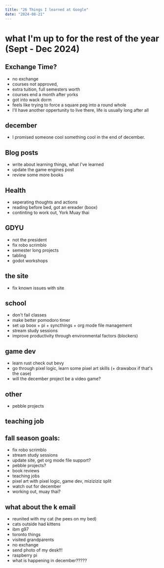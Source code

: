 ```yaml
---
title: "26 Things I learned at Google"
date: "2024-08-21"
---
```


# what I'm up to for the rest of the year (Sept - Dec 2024)
## Exchange Time?
- no exchange
- courses not approved, 
- extra tuition, full semesters worth
- courses end a month after yorks
- got into wack dorm
- feels like trying to force a square peg into a round whole
- I'll have another oppertunity to live there, life is usually long after all

## december
- I promised someone cool something cool in the end of december.

## Blog posts
- write about learning things, what I've learned
- update the game engines post
- review some more books 

## Health
- seperating thoughts and actions
- reading before bed, got an ereader (boox)
- continting to work out, York Muay thai

## GDYU
- not the president
- fix robo scrimblo 
- semester long projects
- tabling
- godot workshops

## the site
- fix known issues with site

## school 
- don't fail classes
- make better pomodoro timer
- set up boox + pi + syncthings + org mode file management
- stream study sessions
- improve productivity through environmental factors (blockers)

## game dev
- learn rust check out bevy 
- go through pixel logic, learn some pixel art skills (+ drawabox if that's the case)
- will the december project be a video game?

## other
- pebble projects

## teaching job

## fall season goals:
- fix robo scrimblo
- stream study sessions
- update site, get org mode file support?
- pebble projects?
- book reviews
- teaching jobs
- pixel art with pixel logic, game dev, miziziziz split
- watch out for december
- working out, muay thai?

## what about the k email
- reunited with my cat (he pees on my bed)
- cats outside had kittens
- ibm g97
- toronto things
- visited grandparents
- no exchange
- send photo of my desk!!!
- raspberry pi
- what is happening in december?????